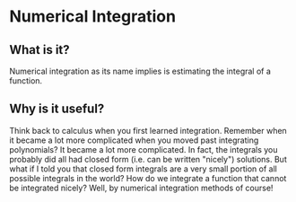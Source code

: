 Numerical Integration
=====================

What is it?
-----------
Numerical integration as its name implies is estimating the integral of a function.

Why is it useful?
--------------------
Think back to calculus when you first learned integration. Remember when it became a lot more complicated when you moved past integrating polynomials? It became a lot more complicated. In fact, the integrals you probably did all had closed form (i.e. can be written "nicely") solutions. But what if I told you that closed form integrals are a very small portion of all possible integrals in the world? How do we integrate a function that cannot be integrated nicely? Well, by numerical integration methods of course!
